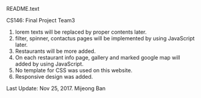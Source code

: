 README.text


CS146: Final Project
Team3

1. lorem texts will be replaced by proper contents later.
2. filter, spinner, contactus pages will be implemented by using JavaScript later.
3. Restaurants will be more added.
4. On each restaurant info page, gallery and marked google map will added by using JavaScript.
5. No template for CSS was used on this website. 
6. Responsive design was added. 

Last Update: Nov 25, 2017. Mijeong Ban
 

